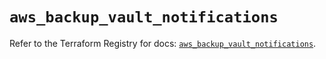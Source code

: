 # `aws_backup_vault_notifications`

Refer to the Terraform Registry for docs: [`aws_backup_vault_notifications`](https://registry.terraform.io/providers/hashicorp/aws/5.100.0/docs/resources/backup_vault_notifications).

